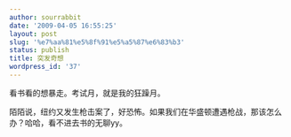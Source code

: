 ```yaml
---
author: sourrabbit
date: '2009-04-05 16:55:25'
layout: post
slug: '%e7%aa%81%e5%8f%91%e5%a5%87%e6%83%b3'
status: publish
title: 突发奇想
wordpress_id: '37'
---
```


看书看的想暴走。考试月，就是我的狂躁月。

陌陌说，纽约又发生枪击案了，好恐怖。如果我们在华盛顿遭遇枪战，那该怎么办？哈哈，看不进去书的无聊yy。


